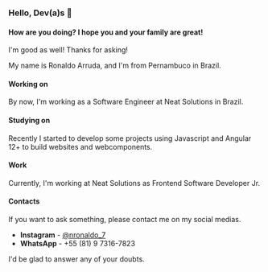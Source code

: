 ### Hello, Dev(a)s 👋

#### How are you doing? I hope you and your family are great!
I'm good as well! Thanks for asking!

My name is Ronaldo Arruda, and I'm from Pernambuco in Brazil.

#### Working on

By now, I'm working as a Software Engineer at Neat Solutions in Brazil.

#### Studying on

Recently I started to develop some projects using Javascript and Angular 12+ to build websites and webcomponents.

#### Work

Currently, I'm working at Neat Solutions as Frontend Software Developer Jr.

#### Contacts

If you want to ask something, please contact me on my social medias.

* **Instagram** - [@nronaldo_7](https://www.instagram.com/nronaldo_7/)
* **WhatsApp** - +55 (81) 9 7316-7823

I'd be glad to answer any of your doubts.
<!--
**ronaldoarruda/ronaldoarruda** is a ✨ _special_ ✨ repository because its `README.md` (this file) appears on your GitHub profile.

Here are some ideas to get you started:

- 🔭 I’m currently working on ...
- 🌱 I’m currently learning ...
- 👯 I’m looking to collaborate on ...
- 🤔 I’m looking for help with ...
- 💬 Ask me about ...
- 📫 How to reach me: ...
- 😄 Pronouns: ...
- ⚡ Fun fact: ...
-->
